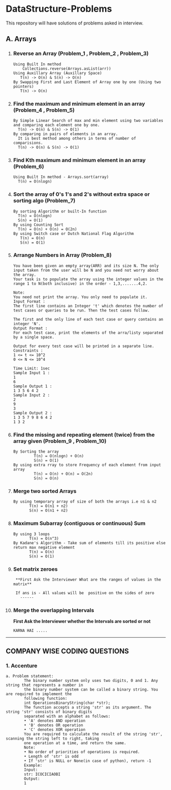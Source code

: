 # DataStructure-Problems
This repository will have solutions of problems asked in interview. 

## A. Arrays
      
 1. ### Reverse an Array (Problem_1 , Problem_2 , Problem_3)
        Using Built In method 
            Collections.reverse(Arrays.asList(arr)) 
        Using Auxillary Array (Auxillary Space)
           T(n) -> O(n) & S(n) -> O(n)
        By Swapping First and Last Element of Array one by one (Using two pointers)
           T(n) -> O(n)
  
 2. ### Find the maximum and minimum element in an array (Problem_4 , Problem_5)
        By Simple Linear Search of max and min element using two variables and comparing each element one by one.
          T(n) -> O(n) & S(n) -> O(1)
        By comparing in pairs of elements in an array.
          It is best method among others in terms of number of comparisions.
          T(n) -> O(n) & S(n) -> O(1)
         
 3. ### Find Kth maximum and minimum element in an array (Problem_6)
        Using Built In method - Arrays.sort(array)
          T(n) = O(nlogn)
        
 4. ### Sort the array of 0's 1's and 2's without extra space or sorting algo (Problem_7)
        By sorting Algorithm or built-In function
          T(n) = O(nlogn)
          S(n) = O(1)
        By using Counting Sort
          T(n) = O(n) + O(n) = O(2n)
        By using Switch case or Dutch National Flag Algorithm
           T(n) = O(n)
           S(n) = O(1)
          
 5. ### Arrange Numbers in Array (Problem_8)
        
        You have been given an empty array(ARR) and its size N. The only input taken from the user will be N and you need not worry about the array.
        Your task is to populate the array using the integer values in the range 1 to N(both inclusive) in the order - 1,3,.......4,2.
        
        Note:
        You need not print the array. You only need to populate it.
        Input Format :
        The first line contains an Integer 't' which denotes the number of test cases or queries to be run. Then the test cases follow.
        
        The first and the only line of each test case or query contains an integer 'N'.
        Output Format :
        For each test case, print the elements of the arra/listy separated by a single space.
        
        Output for every test case will be printed in a separate line.
        Constraints :
        1 <= t <= 10^2
        0 <= N <= 10^4
        
        Time Limit: 1sec
        Sample Input 1 :
        1
        6
        Sample Output 1 :
        1 3 5 6 4 2
        Sample Input 2 :
        2
        9
        3
        Sample Output 2 :
        1 3 5 7 9 8 6 4 2
        1 3 2
       
6. ### Find the missing and repeating element (twice) from the array given (Problem_9 , Problem_10)
       By Sorting the array
                T(n) = O(nlogn) + O(n)
                S(n) = O(1)
       By using extra rray to store Frequency of each element from input array
                T(n) = O(n) + O(n) = O(2n) 
                S(n) = O(n)
    
7. ### Merge two sorted Arrays
       By using temporary array of size of both the arrays i.e n1 & n2
              T(n) = O(n1 + n2)
              S(n) = O(n1 + n2)
              
8. ### Maximum Subarray (contiguous or continuous) Sum 
       By using 3 loops
              T(n) = O(n^3)
       By Kadane's Algorithm - Take sum of elements till its positive else return max negative element
              T(n) = O(n)
              S(n) = O(1)
              
9. ### Set matrix zeroes
        **First Ask the Interviewer What are the ranges of values in the matrix** 
        
        If ans is - All values will be  positive on the sides of zero
          ------
              
8. ### Merge the overlapping Intervals
    **First Ask the Interviewer whether the Intervals are sorted or not** 
       
       KARNA HAI .....
              
    
     
      
<hr>

## COMPANY WISE CODING QUESTIONS

### 1. Accenture

    a. Problem statement:
            The binary number system only uses two digits, 0 and 1. Any string that represents a number in
            the binary number system can be called a binary string. You are required to implement the
            following function:
            int OperationsBinaryString(char *str);
            The function accepts a string 'str' as its argument. The string 'str' consists of binary digits
            separated with an alphabet as follows:
            • 'A' denotes AND operation
            • 'B' denotes OR operation
            • 'C' denotes XOR operation
            You are required to calculate the result of the string 'str', scanning the string left to right, taking
            one operation at a time, and return the same.
            Note:
            • No order of priorities of operations is required.
            • Length of 'str' is odd
            • If 'str' is NULL or None(in case of python), return -1
            Example:
            Input:
            str: ICOCICIAOBI
            Output:
            1

   
          
